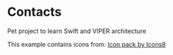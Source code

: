 # Contacts
Pet project to learn Swift and VIPER architecture

This example contains icons from: <a href="https://icons8.com">Icon pack by Icons8</a>
